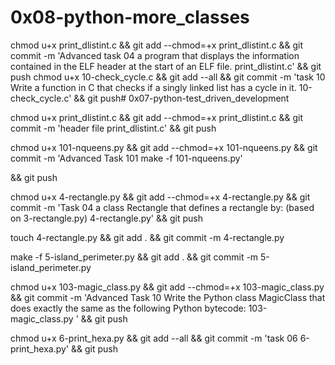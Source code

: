 # 0x08-python-more_classes

chmod u+x print_dlistint.c && git add --chmod=+x print_dlistint.c && git commit -m 'Advanced task 04 a program that displays the information contained in the ELF header at the start of an ELF file. print_dlistint.c' && git push
chmod u+x 10-check_cycle.c && git add --all && git commit -m 'task 10 Write a function in C that checks if a singly linked list has a cycle in it. 10-check_cycle.c' && git push# 0x07-python-test_driven_development

chmod u+x print_dlistint.c && git add --chmod=+x print_dlistint.c && git commit -m 'header file print_dlistint.c' && git push

chmod u+x 101-nqueens.py && git add --chmod=+x 101-nqueens.py && git commit -m 'Advanced Task 101 make -f 101-nqueens.py'

&& git push

chmod u+x 4-rectangle.py && git add --chmod=+x 4-rectangle.py && git commit -m 'Task 04 a class Rectangle that defines a rectangle by: (based on 3-rectangle.py) 4-rectangle.py' && git push

touch 4-rectangle.py && git add . && git commit -m 4-rectangle.py

make -f 5-island_perimeter.py && git add . && git commit -m 5-island_perimeter.py

chmod u+x 103-magic_class.py && git add --chmod=+x 103-magic_class.py && git commit -m 'Advanced Task 10 Write the Python class MagicClass that does exactly the same as the following Python bytecode: 103-magic_class.py ' && git push

chmod u+x 6-print_hexa.py && git add --all && git commit -m 'task 06 6-print_hexa.py' && git push

